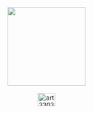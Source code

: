 <div align="center">
  <img height="180em" src="https://github-readme-stats.vercel.app/api?username=art3303&show_icons=true&theme=dracula&include_all_commits=true&count_private=true%22/%3E"
  <img height="180em" src="https://github-readme-stats.vercel.app/api/top-langs/?username=art3303&layout=compact&langs_count=7&theme=dracula%22/%3E"
</div>
<div style="display: inline_block"><br>
  <img align="center" alt="art3303-Java" height="30" width="40" src=https://raw.githubusercontent.com/devicons/devicon/master/icons/java/java-plain.svg%22%3E"
  <img align="center" alt="art3303-Python" height="30" width="40" src="https://raw.githubusercontent.com/devicons/devicon/master/icons/python/python-original.svg%22%3E"
</div>




 

